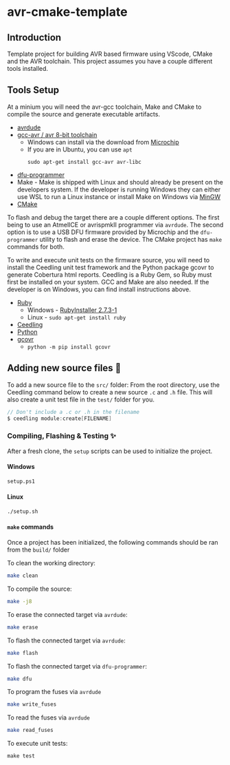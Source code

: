 # avr-cmake-template

## Introduction
Template project for building AVR based firmware using VScode, CMake and the AVR toolchain. This project assumes you have a couple different tools installed.

## Tools Setup
At a minium you will need the avr-gcc toolchain, Make and CMake to compile the source and generate executable artifacts.
-   [avrdude](https://github.com/avrdudes/avrdude)
-   [gcc-avr / avr 8-bit toolchain]()
    - Windows can install via the download from [Microchip](https://www.microchip.com/en-us/tools-resources/develop/microchip-studio/gcc-compilers)
    - If you are in Ubuntu, you can use ```apt```
        ```shell
        sudo apt-get install gcc-avr avr-libc
        ```
-   [dfu-programmer](https://dfu-programmer.github.io/)
-   Make -  Make is shipped with Linux and should already be present on the developers system. If the developer is running Windows they can either use WSL to run a Linux instance or install Make on Windows via [MinGW](https://sourceforge.net/projects/mingw/)
-   [CMake](https://cmake.org/download/)

To flash and debug the target there are a couple different options. The first being to use an AtmelICE or avrispmkII programmer via ```avrdude```. The second option is to use a USB DFU firmware provided by Microchip and the ```dfu-programmer``` utility to flash and erase the device. The CMake project has ```make``` commands for both.

To write and execute unit tests on the firmware source, you will need to install the Ceedling unit test framework and the Python package gcovr to generate Cobertura html reports. Ceedling is a Ruby Gem, so Ruby must first be installed on your system. GCC and Make are also needed. If the developer is on Windows, you can find install instructions above.
-   [Ruby](https://www.ruby-lang.org)
    - Windows - [RubyInstaller 2.7.3-1](https://github.com/oneclick/rubyinstaller2/releases/download/RubyInstaller-2.7.3-1/rubyinstaller-2.7.3-1-x64.exe)
    - Linux - ```sudo apt-get install ruby```
-   [Ceedling](http://www.throwtheswitch.org/ceedling)
-   [Python](https://www.python.org/downloads/)
-   [gcovr](https://gcovr.com/en/stable/)
    - ```python -m pip install gcovr```

## Adding new source files 📁
To add a new source file to the ```src/``` folder: From the root directory, use the Ceedling command below to create a new source ```.c``` and ```.h``` file. This will also create a unit test file in the ```test/``` folder for you.
```c
// Don't include a .c or .h in the filename
$ ceedling module:create[FILENAME]
```

### Compiling, Flashing & Testing ✨
After a fresh clone, the ```setup``` scripts can be used to initialize the project.
#### Windows
```bash
setup.ps1
```
#### Linux
```bash
./setup.sh
```

#### ```make``` commands
Once a project has been initialized, the following commands should be ran from the ```build/``` folder

To clean the working directory:
```bash
make clean
```

To compile the source:
```bash
make -j8
```

To erase the connected target via ```avrdude```:
```bash
make erase
```

To flash the connected target via ```avrdude```:
```bash
make flash
```

To flash the connected target via ```dfu-programmer```:
```bash
make dfu
```

To program the fuses via ```avrdude```
```bash
make write_fuses
```

To read the fuses via ```avrdude```
```bash
make read_fuses
```

To execute unit tests:
```console
make test

